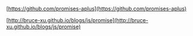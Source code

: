 [https://github.com/promises-aplus](https://github.com/promises-aplus)

[http://bruce-xu.github.io/blogs/js/promise](http://bruce-xu.github.io/blogs/js/promise)

